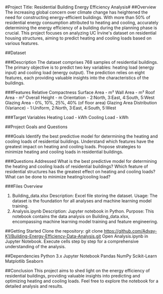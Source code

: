#Project Title: Residential Building Energy Efficiency Analysis#
##Overview
The increasing global concern over climate change has heightened the need for constructing energy-efficient buildings. With more than 50% of residential energy consumption attributed to heating and cooling, accurately determining the energy efficiency of a building during the planning phase is crucial. This project focuses on analyzing UC Irvine's dataset on residential housing structures, aiming to predict heating and cooling loads based on various features.

##Dataset

###Description
The dataset comprises 768 samples of residential buildings. The primary objective is to predict two key variables: heating load (energy input) and cooling load (energy output). The prediction relies on eight features, each providing valuable insights into the characteristics of the buildings.

###Features
  Relative Compactness
  Surface Area - m²
  Wall Area - m²
  Roof Area - m²
  Overall Height - m
  Orientation - 2:North, 3:East, 4:South, 5:West
  Glazing Area - 0%, 10%, 25%, 40% (of floor area)
  Glazing Area Distribution (Variance) - 1:Uniform, 2:North, 3:East, 4:South, 5:West

###Target Variables
  Heating Load - kWh
  Cooling Load - kWh

##Project Goals and Questions

###Goals
  Identify the best predictive model for determining the heating and cooling loads of residential buildings.
  Understand which features have the greatest impact on heating and cooling loads.
  Propose strategies to minimize heating and cooling loads in residential buildings.

###Questions Addressed
  What is the best predictive model for determining the heating and cooling loads of residential buildings?
  Which feature of residential structures has the greatest effect on heating and cooling loads?
  What can be done to minimize heating/cooling load?

###Files Overview
  1. Building_data.xlsx
    Description: Excel file storing the dataset.
    Usage: The dataset is the foundation for all analyses and machine learning model training.
  2. Analysis.ipynb
    Description: Jupyter notebook in Python.
    Purpose: This notebook contains the data analysis on Building_data.xlsx, encompassing machine learning model training and feature engineering.

##Getting Started
  Clone the repository: git clone https://github.com/Advay-K1/Building-Energy-Efficiency-Data-Analysis.git
  Open Analysis.ipynb in Jupyter Notebook.
  Execute cells step by step for a comprehensive understanding of the analysis.

##Dependencies
  Python 3.x
  Jupyter Notebook
  Pandas
  NumPy
  Scikit-Learn
  Matplotlib
  Seaborn

##Conclusion
This project aims to shed light on the energy efficiency of residential buildings, providing valuable insights into predicting and optimizing heating and cooling loads. Feel free to explore the notebook for a detailed analysis and results.
